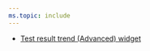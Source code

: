 ```yaml
---
ms.topic: include
---
```


* [Test result trend (Advanced) widget](#test-result-trend-advanced-widget)
